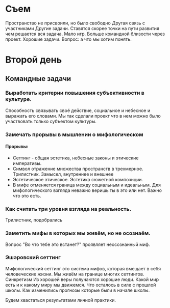 # Съем 
Пространство не присвоили, но было свободно 
Другая связь с участниками 
Другие задачи. Ставятся скорее точки на пути развития чем решается вся задача.
Мало игр. Больше командной близости через проект.
Хорошие задачи. Вопрос: а что мы хотим понять.

# Второй день 
## Командные задачи 
### Выработать критерии повышения субъективности в культуре. 
Способность связывать своё действие, социальное и небесное и выражать его словами.
Мы так сделали проект что в нем можно было участвовать только субъектом культуры.
### Замечать прорывы в мышлении о мифологическом
#### Прорывы:
* Сеттинг - общая эстетика, небесные законы и этические императивы.
* Символ отражение множества пространств в трехмерное. Трилистник. Замысел, внутреннее и внешнее
* Эстетическое этическое. Эстетика сюжетной композиции.
* В мифе отменяется граница между социальным и идеальным. Для мифологического взгляда неважно веришь ты в это или нет. Важно что это есть.

### Как считать три уровня взгляда на реальность.
Трилистник, подобрались

### Заметить мифы в которых мы живём, но не осознаём.
Вопрос "Во что тебе это встанет?" проявляет неосознанный миф.

### Эшэровский сеттинг 
Мифологический сеттинг это система мифов, которая вмещает в себя человеческие жизни.
Мы живём на границе многих сеттингов.
Синкретизм 
Из хорошей веры получаются хорошие люди.
Какой мир есть и к какому миру мы движемся.
Что осталось в силе с прошлой школы.
Как изменились прогнозы которые были в начале школы.

Будем хвастаться результатами личной практики.